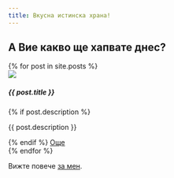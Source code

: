 ```yaml
---
title: Вкусна истинска храна!
---
```

<h2 class="text-center">А Вие какво ще хапвате днес?</h2>

<div class="container">
{% for post in site.posts %}
    <div class="card mb-3 mx-auto" style="max-width: 640px;">
    <div class="row g-0">
        <div class="col-lg-4">
        <img src="{{ post.imagePaths[0] }}" class="img-fluid rounded">
        </div>
        <div class="col-lg-8">
        <div class="card-body">
            <h5 class="card-title">{{ post.title }}</h5>
{% if post.description %}
            <p class="card-text">{{ post.description }}</p>
{% endif %}
            <a href="{{ post.url }}" class="card-link">Още</a>
        </div>
        </div>
    </div>
    </div>
{% endfor %}
</div>

Вижте повече [за мен](/about.html).
